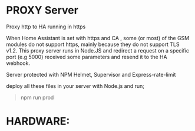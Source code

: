 # PROXY Server
Proxy http to HA running in https 

When Home Assistant is set with https and CA , some (or most) of the GSM modules do not support https, mainly because they do not support TLS v1.2.
This proxy server runs in Node.JS and redirect a request on a specific port (e.g 5000) received some parameters and resend it to the HA webhook.


Server protected with NPM Helmet, Supervisor and Express-rate-limit 

deploy all these files in your server with Node.js and run;

> npm run prod


# HARDWARE:

